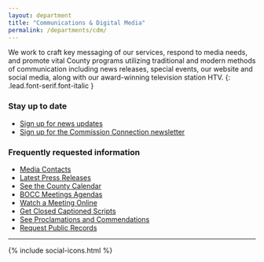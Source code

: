 ```yaml
---
layout: department
title: "Communications & Digital Media"
permalink: /departments/cdm/
---
```


We work to craft key messaging of our services, respond to media needs, and promote vital County programs utilizing traditional and modern methods of communication including news releases, special events, our website and social media, along with our award-winning television station HTV.
{: .lead.font-serif.font-italic }

### Stay up to date

* [Sign up for news updates](#)
* [Sign up for the Commission Connection newsletter](#)

### Frequently requested information

* [Media Contacts](#)
* [Latest Press Releases](#)
* [See the County Calendar](#)
* [BOCC Meetings Agendas](#)
* [Watch a Meeting Online](#)
* [Get Closed Captioned Scripts](#)
* [See Proclamations and Commendations](#)
* [Request Public Records](#)

<hr>

{% include social-icons.html %}
